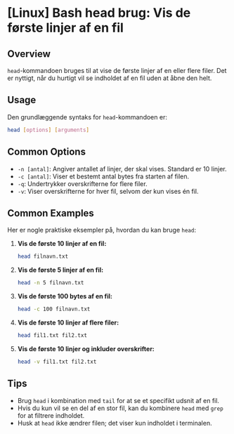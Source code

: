 # [Linux] Bash head brug: Vis de første linjer af en fil

## Overview
`head`-kommandoen bruges til at vise de første linjer af en eller flere filer. Det er nyttigt, når du hurtigt vil se indholdet af en fil uden at åbne den helt.

## Usage
Den grundlæggende syntaks for `head`-kommandoen er:

```bash
head [options] [arguments]
```

## Common Options
- `-n [antal]`: Angiver antallet af linjer, der skal vises. Standard er 10 linjer.
- `-c [antal]`: Viser et bestemt antal bytes fra starten af filen.
- `-q`: Undertrykker overskrifterne for flere filer.
- `-v`: Viser overskrifterne for hver fil, selvom der kun vises én fil.

## Common Examples
Her er nogle praktiske eksempler på, hvordan du kan bruge `head`:

1. **Vis de første 10 linjer af en fil:**
   ```bash
   head filnavn.txt
   ```

2. **Vis de første 5 linjer af en fil:**
   ```bash
   head -n 5 filnavn.txt
   ```

3. **Vis de første 100 bytes af en fil:**
   ```bash
   head -c 100 filnavn.txt
   ```

4. **Vis de første 10 linjer af flere filer:**
   ```bash
   head fil1.txt fil2.txt
   ```

5. **Vis de første 10 linjer og inkluder overskrifter:**
   ```bash
   head -v fil1.txt fil2.txt
   ```

## Tips
- Brug `head` i kombination med `tail` for at se et specifikt udsnit af en fil.
- Hvis du kun vil se en del af en stor fil, kan du kombinere `head` med `grep` for at filtrere indholdet.
- Husk at `head` ikke ændrer filen; det viser kun indholdet i terminalen.